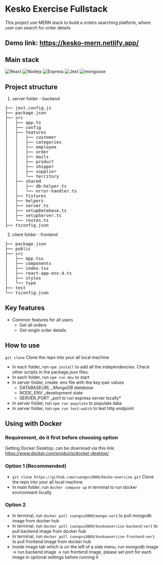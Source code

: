 # Kesko Exercise Fullstack

This project use MERN stack to build a orders searching platform, where user can search for order details

## Demo link: https://kesko-mern.netlify.app/

## Main stack

![React](https://img.shields.io/badge/React-v.18-grey?labelColor=blue)
![Nodejs](https://img.shields.io/badge/Nodejs-v.16-grey?labelColor=green)
![Express](https://img.shields.io/badge/Express-v.4-grey?labelColor=red)
![Jest](https://img.shields.io/badge/Jest-v.28-grey?labelColor=orrange)
![mongoose](https://img.shields.io/badge/mongoose-v.7-grey?labelColor=yellow)

## Project structure

1. server folder - backend
<pre>
├── jest.config.js
├── package.json
├── src
│   ├── app.ts
│   ├── config
│   ├── features
│   │   ├── customer
│   │   ├── categories
│   │   ├── employee
│   │   ├── order
│   │   ├── mails
│   │   ├── product
│   │   ├── shipper
│   │   ├── supplier
│   │   └── territory
│   ├── shared
│   │   ├── db-helper.ts
│   │   └── error-handler.ts
│   ├── fixtures
│   ├── helpers
│   ├── server.ts
│   ├── setupDatabase.ts
│   ├── setupServer.ts
│   └── routes.ts
├── tsconfig.json
</pre>
2. client folder - frontend
<pre>
├── package.json
├── public
├── src
│   ├── App.tsx
│   ├── components
│   ├── index.tsx
│   ├── react-app-env.d.ts
│   ├── styles
│   └── type
├── test
└── tsconfig.json
</pre>

## Key features

- Common features for all users
  - Get all orders
  - Get single order details

## How to use

`git clone`
Clone the repo into your all local machine

- In each folder, run `npm install` to add all the independencies. Check other scripts in the package.json files.
- In each folder, run `npm run dev` to start
- In server folder, create .env file with the key-pair values
  - DATABASE*URL \_MongoDB database*
  - NODE_ENV \_development state
  - SERVER_PORT \_port to run express server locally\*
- In server folder, run `npm run populate` to populate data
- In server folder, run `npm run test:watch` to test http endpoint

## Using with Docker

### Requirement, do it first before choosing option

Getting Docker Desktop, can be download via this link: https://www.docker.com/products/docker-desktop/

### Option 1 (Recommended)

- `git clone https://github.com/cuongvu3009/Kesko-exercise.git` Clone the repo into your all local machine
- In main folder, run `docker compose up` in terminal to run docker environment locally

### Option 2

- In terminal, run `docker pull cuongvu3009/mongo:ver1` to pull mongodb image from docker hub
- In terminal, run `docker pull cuongvu3009/keskoexercise-backend:ver1` to pull backend image from docker hub
- In terminal, run `docker pull cuongvu3009/keskoexercise-frontend:ver1` to pull frontend image from docker hub
- Inside image tab which is on the left of a side menu, run mongodb image -> run backend image -> run frontend image, please set port for each image in optional settings before running it
